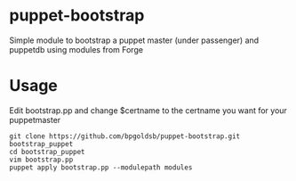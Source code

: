 puppet-bootstrap
================

Simple module to bootstrap a puppet master (under passenger) and puppetdb using modules from Forge


Usage
=====

Edit bootstrap.pp and change $certname to the certname you want for your puppetmaster

```
git clone https://github.com/bpgoldsb/puppet-bootstrap.git bootstrap_puppet
cd bootstrap_puppet
vim bootstrap.pp
puppet apply bootstrap.pp --modulepath modules
```
